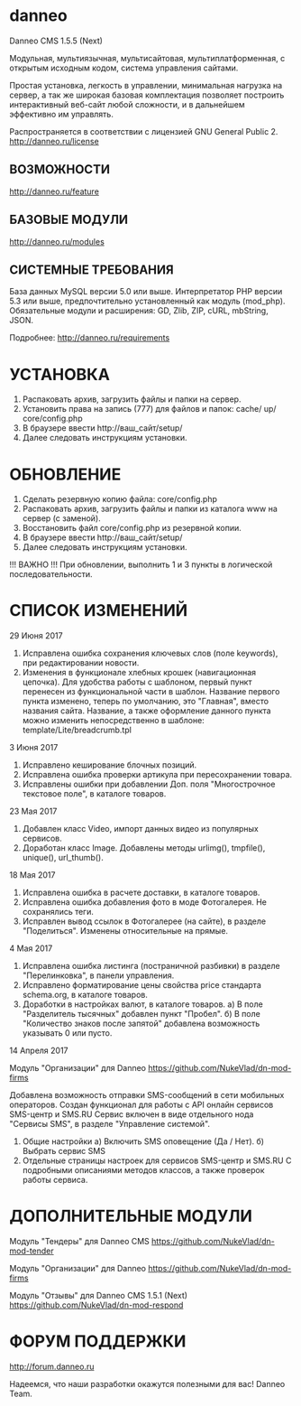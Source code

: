 # danneo
Danneo CMS 1.5.5 (Next)

Модульная, мультиязычная, мультисайтовая, мультиплатформенная, с открытым исходным 
кодом, система управления сайтами.

Простая установка, легкость в управлении, минимальная нагрузка на сервер, а так же 
широкая базовая комплектация позволяет построить интерактивный веб-сайт любой сложности, 
и в дальнейшем эффективно им управлять.

Распространяется в соответствии с лицензией GNU General Public 2.
http://danneo.ru/license

ВОЗМОЖНОСТИ
-----------
http://danneo.ru/feature

БАЗОВЫЕ МОДУЛИ
--------------
http://danneo.ru/modules


СИСТЕМНЫЕ ТРЕБОВАНИЯ
--------------------
База данных MySQL версии 5.0 или выше.
Интерпретатор PHP версии 5.3 или выше, предпочтительно установленный как модуль (mod_php).
Обязательные модули и расширения: GD, Zlib, ZIP, cURL, mbString, JSON.

Подробнее: http://danneo.ru/requirements


УСТАНОВКА
=========
1. Распаковать архив, загрузить файлы и папки на сервер.
2. Установить права на запись (777) для файлов и папок:
   cache/
   up/
   core/config.php
3. В браузере ввести http://ваш_сайт/setup/
4. Далее следовать инструкциям установки.


ОБНОВЛЕНИЕ
==========
1. Сделать резервную копию файла: core/config.php
2. Распаковать архив, загрузить файлы и папки из каталога www на сервер (с заменой).
3. Восстановить файл core/config.php из резервной копии.
4. В браузере ввести http://ваш_сайт/setup/
5. Далее следовать инструкциям установки.

!!! ВАЖНО !!!
При обновлении, выполнить 1 и 3 пункты в логической последовательности.


СПИСОК ИЗМЕНЕНИЙ
================
29 Июня 2017
1. Исправлена ошибка сохранения ключевых слов (поле keywords), при редактировании новости.
2. Изменения в функционале хлебных крошек (навигационная цепочка).
    Для удобства работы с шаблоном, первый пункт перенесен из функциональной части в шаблон.
    Название первого пункта изменено, теперь по умолчанию, это "Главная", вместо названия сайта.
    Название, а также оформление данного пункта можно изменить непосредственно в шаблоне:
    template/Lite/breadcrumb.tpl

3 Июня 2017
1. Исправлено кеширование блочных позиций.
2. Исправлена ошибка проверки артикула при пересохранении товара.
3. Исправлены ошибки при добавлении Доп. поля "Многострочное текстовое поле", в каталоге товаров.

23 Мая 2017
1. Добавлен класс Video, импорт данных видео из популярных сервисов.
2. Доработан класс Image. Добавлены методы urlimg(), tmpfile(), unique(), url_thumb().

18 Мая 2017
1. Исправлена ошибка в расчете доставки, в каталоге товаров.
2. Исправлена ошибка добавления фото в моде Фотогалерея. Не сохранялись теги.
3. Исправлен вывод ссылок в Фотогалерее (на сайте), в разделе "Поделиться". Изменены относительные на прямые.

4 Мая 2017
1. Исправлена ошибка листинга (постраничной разбивки) в разделе "Перелинковка", в панели управления.
2. Исправлено форматирование цены свойства price стандарта schema.org, в каталоге товаров.
3. Доработки в настройках валют, в каталоге товаров.
    а) В поле "Разделитель тысячных" добавлен пункт "Пробел".
    б) В поле "Количество знаков после запятой" добавлена возможность указывать 0 или пусто.

14 Апреля 2017

Модуль "Организации" для Danneo
https://github.com/NukeVlad/dn-mod-firms

Добавлена возможность отправки SMS-сообщений в сети мобильных операторов.
Создан функционал для работы с API онлайн сервисов SMS-центр и SMS.RU
Сервис включен в виде отдельного нода "Сервисы SMS", в разделе "Управление системой".
1. Общие настройки
    а) Включить SMS оповещение (Да / Нет).
    б) Выбрать сервис SMS
2. Отдельные страницы настроек для сервисов SMS-центр и SMS.RU
    С подробными описаниями методов классов, а также проверок работы сервиса.

ДОПОЛНИТЕЛЬНЫЕ МОДУЛИ
================
Модуль "Тендеры" для Danneo CMS
https://github.com/NukeVlad/dn-mod-tender

Модуль "Организации" для Danneo
https://github.com/NukeVlad/dn-mod-firms

Модуль "Отзывы" для Danneo CMS 1.5.1 (Next)
https://github.com/NukeVlad/dn-mod-respond

ФОРУМ ПОДДЕРЖКИ
================
http://forum.danneo.ru

Надеемся, что наши разработки окажутся полезными для вас!
Danneo Team.

